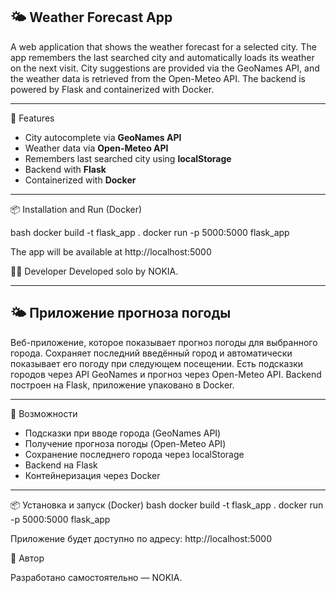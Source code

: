  🌤 Weather Forecast App
 ---

A web application that shows the weather forecast for a selected city. The app remembers the last searched city and automatically loads its weather on the next visit. City suggestions are provided via the GeoNames API, and the weather data is retrieved from the Open-Meteo API. The backend is powered by Flask and containerized with Docker.

---

🚀 Features

- City autocomplete via **GeoNames API**
- Weather data via **Open-Meteo API**
- Remembers last searched city using **localStorage**
- Backend with **Flask**
- Containerized with **Docker**

---

📦 Installation and Run (Docker)

bash
docker build -t flask_app .
docker run -p 5000:5000 flask_app

The app will be available at http://localhost:5000

🧑‍💻 Developer
Developed solo by NOKIA.

---
🌤 Приложение прогноза погоды
---
Веб-приложение, которое показывает прогноз погоды для выбранного города. Сохраняет последний введённый город и автоматически показывает его погоду при следующем посещении. Есть подсказки городов через API GeoNames и прогноз через Open-Meteo API. Backend построен на Flask, приложение упаковано в Docker.

---

🚀 Возможности

 - Подсказки при вводе города (GeoNames API)
 - Получение прогноза погоды (Open-Meteo API)
 - Сохранение последнего города через localStorage
 - Backend на Flask
 - Контейнеризация через Docker

---

📦 Установка и запуск (Docker)
    bash
docker build -t flask_app .
docker run -p 5000:5000 flask_app

Приложение будет доступно по адресу: http://localhost:5000

👤 Автор

Разработано самостоятельно — NOKIA.
